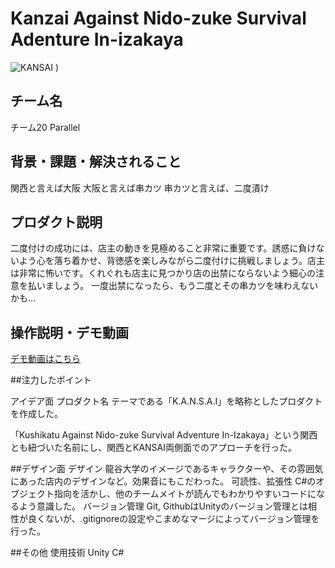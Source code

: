 # Kanzai Against Nido-zuke Survival Adenture In-izakaya 

![KANSAI](https://github.com/user-attachments/assets/24181fee-28b9-46b4-8565-804a4fa7559c)
)<!-- プロダクト名・イメージ画像を差し変えてください -->


## チーム名
チーム20 Parallel
<!-- チームIDとチーム名を入力してください -->


## 背景・課題・解決されること
関西と言えば大阪
大阪と言えば串カツ
串カツと言えば、二度漬け

<!-- テーマ「関西をいい感じに」に対して、考案するプロダクトがどういった(Why)背景から思いついたのか、どのよう(What)な課題があり、どのよう(How)に解決するのかを入力してください -->


## プロダクト説明
二度付けの成功には、店主の動きを見極めること非常に重要です。誘惑に負けないよう心を落ち着かせ、背徳感を楽しみながら二度付けに挑戦しましょう。店主は非常に怖いです。くれぐれも店主に見つかり店の出禁にならないよう細心の注意を払いましょう。
一度出禁になったら、もう二度とその串カツを味わえないかも...

<!-- 開発したプロダクトの説明を入力してください -->


## 操作説明・デモ動画
[デモ動画はこちら](https://drive.google.com/file/d/1Rn_1SAXJhacCZJV3ry8EkkpLhL4f2Xfd/view?usp=drive_link)
<!-- 開発したプロダクトの操作説明について入力してください。また、操作説明デモ動画があれば、埋め込みやリンクを記載してください -->


##注力したポイント
<!-- 開発したプロダクトの中で、特に注力して作成した箇所・ポイントについて入力してください -->
アイデア面
プロダクト名
テーマである「K.A.N.S.A.I」を略称としたプロダクトを作成した。

「Kushikatu Against Nido-zuke Survival Adventure In-Izakaya」という関西とも紐づいた名前にし、関西とKANSAI両側面でのアプローチを行った。


##デザイン面
デザイン
龍谷大学のイメージであるキャラクターや、その雰囲気にあった店内のデザインなど。効果音にもこだわった。
可読性、拡張性
C#のオブジェクト指向を活かし、他のチームメイトが読んでもわかりやすいコードになるよう意識した。
バージョン管理
Git, GithubはUnityのバージョン管理とは相性が良くないが、.gitignoreの設定やこまめなマージによってバージョン管理を行った。

##その他
使用技術
Unity
C#



<!--
markdownの記法はこちらを参照してください！
https://docs.github.com/ja/get-started/writing-on-github/getting-started-with-writing-and-formatting-on-github/basic-writing-and-formatting-syntax
-->
